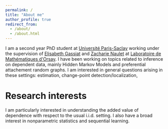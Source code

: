 ```yaml
---
permalink: /
title: "About me"
author_profile: true
redirect_from: 
  - /about/
  - /about.html
---
```


I am a second year PhD student at [Université Paris-Saclay](https://www.universite-paris-saclay.fr/) working under the supervision of [Elisabeth Gassiat](https://www.imo.universite-paris-saclay.fr/~elisabeth.gassiat/) and [Zacharie Naulet](https://www.imo.universite-paris-saclay.fr/~zacharie.naulet/) at [Laboratoire de Mathématiques d'Orsay](https://www.imo.universite-paris-saclay.fr/fr/). I have been working on topics related to inference on dependent data, mainly Hidden Markov Models and preferential attachement random graphs. I am interested in general questions arising in these settings: estimation, change-point detection/localization, 

Research interests
======
I am particularly interested in understanding the added value of dependence with respect to the usual i.i.d. setting. I also have a broad interest in nonparametric statistics and sequential learning.
